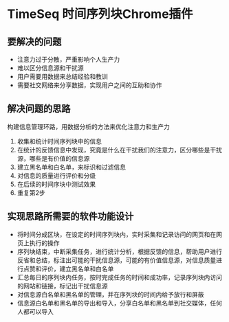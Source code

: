 # TimeSeq 时间序列块Chrome插件
## 要解决的问题
* 注意力过于分散，严重影响个人生产力
* 难以区分信息源和干扰源
* 用户需要用数据来总结经验和教训
* 需要社交网络来分享数据，实现用户之间的互助和协作

## 解决问题的思路 
构建信息管理环路，用数据分析的方法来优化注意力和生产力
1. 收集和统计时间序列块中的信息
2. 在统计的反馈信息中发现，究竟是什么在干扰我们的注意力，区分哪些是干扰源，哪些是有价值的信息源
3. 建立黑名单和白名单，来标识和过滤信息
4. 对信息的质量进行评价和分级
5. 在后续的时间序块中测试效果
6. 重复第2步

## 实现思路所需要的软件功能设计
* 将时间分成区块，在设定的时间序列块内，实时采集和记录访问的网页和在网页上执行的操作
* 序列块结束，中断采集任务，进行统计分析，根据反馈的信息，帮助用户进行反省和总结，标注出可能的干扰信息源，可能的有价值信息源，对信息质量进行点赞和评价，建立黑名单和白名单
* 汇总每日的序列块内任务，按时完成任务的时间和成功率，记录序列块内访问的网站和链接，标记出干扰信息源
* 对信息源白名单和黑名单的管理，并在序列块的时间内给予放行和屏蔽
* 信息源白名单和黑名单的导出和导入，分享白名单和黑名单到社交媒体，任何人都可以导入